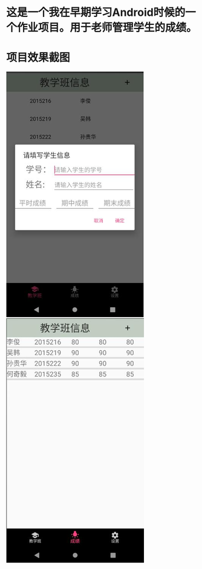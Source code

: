 # 这是一个我在早期学习Android时候的一个作业项目。用于老师管理学生的成绩。
# 项目效果截图
![github](https://github.com/JunLi-YNU/StudentPerformanceManagement/blob/master/screenshot/myworks-SPM-one.jpg "github")
![github](https://github.com/JunLi-YNU/StudentPerformanceManagement/blob/master/screenshot/myworks-SPM-two.jpg "github")